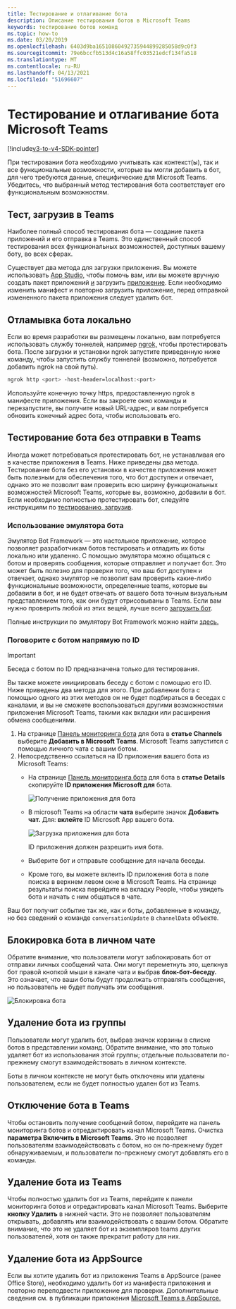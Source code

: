 ```yaml
---
title: Тестирование и отлагивание бота
description: Описание тестирования ботов в Microsoft Teams
keywords: тестирование ботов команд
ms.topic: how-to
ms.date: 03/20/2019
ms.openlocfilehash: 6403d9ba16510860492735944899285058d9c0f3
ms.sourcegitcommit: 79e6bccfb513d4c16a58ffc03521edcf134fa518
ms.translationtype: MT
ms.contentlocale: ru-RU
ms.lasthandoff: 04/13/2021
ms.locfileid: "51696607"
---
```

# <a name="test-and-debug-your-microsoft-teams-bot"></a>Тестирование и отлагивание бота Microsoft Teams

[!include[v3-to-v4-SDK-pointer](~/includes/v3-to-v4-pointer-bots.md)]

При тестировании бота необходимо учитывать как контекст(ы), так и все функциональные возможности, которые вы могли добавить в бот, для чего требуются данные, специфические для Microsoft Teams. Убедитесь, что выбранный метод тестирования бота соответствует его функциональным возможностям.

## <a name="test-by-uploading-to-teams"></a>Тест, загрузив в Teams

Наиболее полный способ тестирования бота — создание пакета приложений и его отправка в Teams. Это единственный способ тестирования всех функциональных возможностей, доступных вашему боту, во всех сферах.

Существует два метода для загрузки приложения. Вы можете использовать [App Studio,](~/concepts/build-and-test/app-studio-overview.md) чтобы помочь вам, или вы можете вручную создать пакет приложений [и](~/concepts/build-and-test/apps-package.md) загрузить [приложение](~/concepts/deploy-and-publish/apps-upload.md). Если необходимо изменить манифест и повторно загрузить приложение, [](#deleting-a-bot-from-teams) перед отправкой измененного пакета приложения следует удалить бот.

## <a name="debug-your-bot-locally"></a>Отламывка бота локально

Если во время разработки вы размещены локально, вам потребуется использовать службу тоннелей, например [ngrok,](https://ngrok.com/) чтобы протестировать бота. После загрузки и установки ngrok запустите приведенную ниже команду, чтобы запустить службу тоннелей (возможно, потребуется добавить ngrok на свой путь).

```bash
ngrok http <port> -host-header=localhost:<port>
```

Используйте конечную точку https, предоставленную ngrok в манифесте приложения. Если вы закроете окно команды и перезапустите, вы получите новый URL-адрес, и вам потребуется обновить конечный адрес бота, чтобы использовать его.

## <a name="testing-your-bot-without-uploading-to-teams"></a>Тестирование бота без отправки в Teams

Иногда может потребоваться протестировать бот, не устанавливая его в качестве приложения в Teams. Ниже приведены два метода. Тестирование бота без его установки в качестве приложения может быть полезным для обеспечения того, что бот доступен и отвечает, однако это не позволит вам проверить всю ширину функциональных возможностей Microsoft Teams, которые вы, возможно, добавили в бот. Если необходимо полностью протестировать бот, следуйте инструкциям по [тестированию, загрузив](#test-by-uploading-to-teams).

### <a name="use-the-bot-emulator"></a>Использование эмулятора бота

Эмулятор Bot Framework — это настольное приложение, которое позволяет разработчикам ботов тестировать и отладить их боты локально или удаленно. С помощью эмулятора можно общаться с ботом и проверять сообщения, которые отправляет и получает бот. Это может быть полезно для проверки того, что ваш бот доступен и отвечает, однако эмулятор не позволит вам проверить какие-либо функциональные возможности, определенные teams, которые вы добавили в бот, и не будет отвечать от вашего бота точным визуальным представлением того, как они будут отрисовываны в Teams. Если вам нужно проверить любой из этих вещей, лучше всего [загрузить бот](#test-by-uploading-to-teams).

Полные инструкции по эмулятору Bot Framework можно найти [здесь.](/azure/bot-service/bot-service-debug-emulator?view=azure-bot-service-4.0&preserve-view=true)

### <a name="talk-to-your-bot-directly-by-id"></a>Поговорите с ботом напрямую по ID

>[!Important]
>Беседа с ботом по ID предназначена только для тестирования.

Вы также можете инициировать беседу с ботом с помощью его ID. Ниже приведены два метода для этого. При добавлении бота с помощью одного из этих методов он не будет подбираться в беседах с каналами, и вы не сможете воспользоваться другими возможностями приложения Microsoft Teams, такими как вкладки или расширения обмена сообщениями.

1. На странице [Панель мониторинга бота](https://dev.botframework.com/bots) для бота в **статье Channels** выберите **Добавить в Microsoft Teams**. Microsoft Teams запустится с помощью личного чата с вашим ботом.
2. Непосредственно ссылаться на ID приложения вашего бота из Microsoft Teams:
   * На странице [Панель мониторинга бота](https://dev.botframework.com/bots) для бота в **статье Details** скопируйте **ID приложения Microsoft для** бота.
  
     ![Получение приложения для бота](~/assets/images/bots_appid_botframework.png)
  
   * В microsoft Teams на области **чата** выберите значок **Добавить чат.** Для: **вклейте** ID Microsoft App вашего бота.
  
     ![Загрузка приложения для бота](~/assets/images/bots_uploading.png)

     ID приложения должен разрешить имя бота.

   * Выберите бот и отправьте сообщение для начала беседы.
   * Кроме того, вы можете вклеить ID приложения бота в поле поиска в верхнем левом окне в Microsoft Teams. На странице результаты поиска перейдите на вкладку People, чтобы увидеть бота и начать с ним общаться в чате.

Ваш бот получит событие так же, как и боты, добавленные в команду, но без сведений о команде `conversationUpdate` в `channelData` объекте.

## <a name="blocking-a-bot-in-personal-chat"></a>Блокировка бота в личном чате

Обратите внимание, что пользователи могут заблокировать бот от отправки личных сообщений чата. Они могут переметнуть это, щелкнув бот правой кнопкой мыши в канале чата и выбрав **блок-бот-беседу.** Это означает, что ваши боты будут продолжать отправлять сообщения, но пользователь не будет получать эти сообщения.

![Блокировка бота](~/assets/images/bots/botdisable.png)

## <a name="removing-a-bot-from-a-team"></a>Удаление бота из группы

Пользователи могут удалить бот, выбрав значок корзины в списке ботов в представлении команд. Обратите внимание, что это только удаляет бот из использования этой группы; отдельные пользователи по-прежнему смогут взаимодействовать в личном контексте.

Боты в личном контексте не могут быть отключены или удалены пользователем, если не будет полностью удален бот из Teams.

## <a name="disabling-a-bot-in-teams"></a>Отключение бота в Teams

Чтобы остановить получение сообщений ботом, перейдите на панель мониторинга ботов и отредактировать канал Microsoft Teams. Очистка **параметра Включить в Microsoft Teams.** Это не позволяет пользователям взаимодействовать с ботом, но он по-прежнему будет обнаруживаемым, и пользователи по-прежнему смогут добавлять его в команды.

## <a name="deleting-a-bot-from-teams"></a>Удаление бота из Teams

Чтобы полностью удалить бот из Teams, перейдите к панели мониторинга ботов и отредактировать канал Microsoft Teams. Выберите **кнопку Удалить** в нижней части. Это не позволяет пользователям открывать, добавлять или взаимодействовать с вашим ботом. Обратите внимание, что это не удаляет бот из экземпляров teams других пользователей, хотя он также прекратит работу для них.

## <a name="removing-your-bot-from-appsource"></a>Удаление бота из AppSource

Если вы хотите удалить бот из приложения Teams в AppSource (ранее Office Store), необходимо удалить бот из манифеста приложения и повторно переподвести приложение для проверки. Дополнительные сведения см. в публикации приложения [Microsoft Teams в AppSource.](~/concepts/deploy-and-publish/apps-publish.md)
